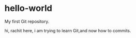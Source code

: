 # hello-world
My first Git repository.

hi,
rachit here, i am trying to learn Git,and now how to commits.
